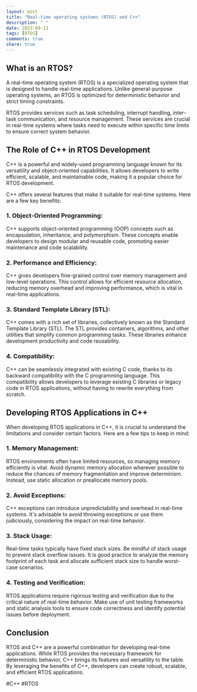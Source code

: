 ```yaml
---
layout: post
title: "Real-time operating systems (RTOS) and C++"
description: " "
date: 2023-09-13
tags: [RTOS]
comments: true
share: true
---
```


## What is an RTOS?

A real-time operating system (RTOS) is a specialized operating system that is designed to handle real-time applications. Unlike general-purpose operating systems, an RTOS is optimized for deterministic behavior and strict timing constraints.

RTOS provides services such as task scheduling, interrupt handling, inter-task communication, and resource management. These services are crucial in real-time systems where tasks need to execute within specific time limits to ensure correct system behavior.

## The Role of C++ in RTOS Development

C++ is a powerful and widely-used programming language known for its versatility and object-oriented capabilities. It allows developers to write efficient, scalable, and maintainable code, making it a popular choice for RTOS development.

C++ offers several features that make it suitable for real-time systems. Here are a few key benefits:

### 1. Object-Oriented Programming:

C++ supports object-oriented programming (OOP) concepts such as encapsulation, inheritance, and polymorphism. These concepts enable developers to design modular and reusable code, promoting easier maintenance and code scalability.

### 2. Performance and Efficiency:

C++ gives developers fine-grained control over memory management and low-level operations. This control allows for efficient resource allocation, reducing memory overhead and improving performance, which is vital in real-time applications.

### 3. Standard Template Library (STL):

C++ comes with a rich set of libraries, collectively known as the Standard Template Library (STL). The STL provides containers, algorithms, and other utilities that simplify common programming tasks. These libraries enhance development productivity and code reusability.

### 4. Compatibility:

C++ can be seamlessly integrated with existing C code, thanks to its backward compatibility with the C programming language. This compatibility allows developers to leverage existing C libraries or legacy code in RTOS applications, without having to rewrite everything from scratch.

## Developing RTOS Applications in C++

When developing RTOS applications in C++, it is crucial to understand the limitations and consider certain factors. Here are a few tips to keep in mind:

### 1. Memory Management:

RTOS environments often have limited resources, so managing memory efficiently is vital. Avoid dynamic memory allocation wherever possible to reduce the chances of memory fragmentation and improve determinism. Instead, use static allocation or preallocate memory pools.

### 2. Avoid Exceptions:

C++ exceptions can introduce unpredictability and overhead in real-time systems. It's advisable to avoid throwing exceptions or use them judiciously, considering the impact on real-time behavior.

### 3. Stack Usage:

Real-time tasks typically have fixed stack sizes. Be mindful of stack usage to prevent stack overflow issues. It is good practice to analyze the memory footprint of each task and allocate sufficient stack size to handle worst-case scenarios.

### 4. Testing and Verification:

RTOS applications require rigorous testing and verification due to the critical nature of real-time behavior. Make use of unit testing frameworks and static analysis tools to ensure code correctness and identify potential issues before deployment.

## Conclusion

RTOS and C++ are a powerful combination for developing real-time applications. While RTOS provides the necessary framework for deterministic behavior, C++ brings its features and versatility to the table. By leveraging the benefits of C++, developers can create robust, scalable, and efficient RTOS applications.

#C++ #RTOS